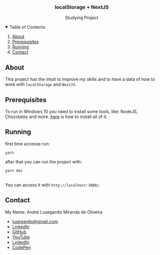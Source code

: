 <br />
<p align="center">

  <h3 align="center">localStorage + NextJS</h3>

  <p align="center">
    Studying Project
  </p>
</p>

<details open="open">
  <summary>Table of Contents</summary>
  <ol>
    <li><a href="#about">About</a></li>
    <li><a href="#prerequisites">Prerequisites</a></li>
    <li><a href="#running">Running</a></li>
    <li><a href="#contact">Contact</a></li>
  </ol>
</details>

## About

This project has the intuit to improve my skills and to have a data of how to work with ```localStorage``` and ```NextJS```.

## Prerequisites
To run in Windows 10 you need to install some tools, like: NodeJS, Chocolatey and more. [here](https://github.com/MestreALMO/React-Requires-To-Run-Windows-) is how to install all of it.
<br/>


## Running
first time accesse run:
```
yarn
```
after that you can run the project with:
```
yarn dev
```

<br />You can access it with ```http://localhost:3000/```.

## Contact

My Name: André Lusegardis Miranda de Oliveira

- lusegardis@gmail.com
- [LinkedIn](https://www.linkedin.com/in/andr%C3%A9-lusegardis/detail/recent-activity/shares/)
- [GitHub](https://github.com/MestreALMO)
- [YouTube](https://www.youtube.com/channel/UCoxaVAl8-XHPv__s48HMPZA)
- [LinkedIn](https://twitter.com/Lusegardis)
- [CodePen](https://codepen.io/MestreALMO)
